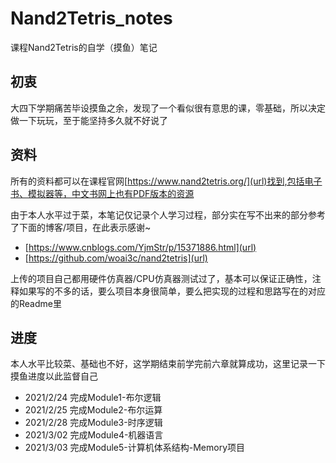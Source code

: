 # Nand2Tetris_notes
课程Nand2Tetris的自学（摸鱼）笔记
## 初衷
大四下学期痛苦毕设摸鱼之余，发现了一个看似很有意思的课，零基础，所以决定做一下玩玩，至于能坚持多久就不好说了
## 资料
所有的资料都可以在课程官网[https://www.nand2tetris.org/](url)找到,包括电子书、模拟器等，中文书网上也有PDF版本的资源

由于本人水平过于菜，本笔记仅记录个人学习过程，部分实在写不出来的部分参考了下面的博客/项目，在此表示感谢~
* [https://www.cnblogs.com/YjmStr/p/15371886.html](url)
* [https://github.com/woai3c/nand2tetris](url)

上传的项目自己都用硬件仿真器/CPU仿真器测试过了，基本可以保证正确性，注释如果写的不多的话，要么项目本身很简单，要么把实现的过程和思路写在的对应的Readme里
## 进度
本人水平比较菜、基础也不好，这学期结束前学完前六章就算成功，这里记录一下摸鱼进度以此监督自己
* 2021/2/24 完成Module1-布尔逻辑
* 2021/2/25 完成Module2-布尔运算
* 2021/2/28 完成Module3-时序逻辑
* 2021/3/02 完成Module4-机器语言
* 2021/3/03 完成Module5-计算机体系结构-Memory项目

